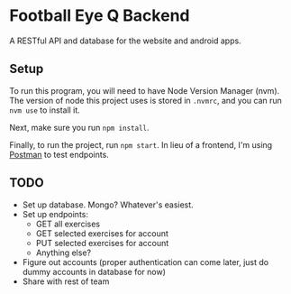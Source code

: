 # Football Eye Q Backend
A RESTful API and database for the website and android apps.

## Setup
To run this program, you will need to have Node Version Manager (nvm). The version of node this project uses is stored in `.nvmrc`, and you can run `nvm use` to install it.

Next, make sure you run `npm install`.

Finally, to run the project, run `npm start`. In lieu of a frontend, I'm using [Postman](https://www.postman.com/downloads/) to test endpoints.

## TODO

- Set up database. Mongo? Whatever's easiest.
- Set up endpoints: 
    - GET all exercises
    - GET selected exercises for account
    - PUT selected exercises for account
    - Anything else?
- Figure out accounts (proper authentication can come later, just do dummy accounts in database for now)
- Share with rest of team
